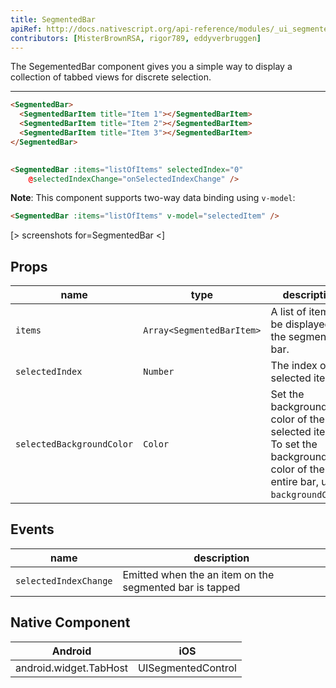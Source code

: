 ```yaml
---
title: SegmentedBar
apiRef: http://docs.nativescript.org/api-reference/modules/_ui_segmented_bar_.html
contributors: [MisterBrownRSA, rigor789, eddyverbruggen]
---
```


The SegementedBar component gives you a simple way to display a collection of tabbed views for discrete selection.

---
```html
<SegmentedBar>
  <SegmentedBarItem title="Item 1"></SegmentedBarItem>
  <SegmentedBarItem title="Item 2"></SegmentedBarItem>
  <SegmentedBarItem title="Item 3"></SegmentedBarItem>
</SegmentedBar>    
    
```

```html
<SegmentedBar :items="listOfItems" selectedIndex="0"
    @selectedIndexChange="onSelectedIndexChange" />
```

**Note**: This component supports two-way data binding using `v-model`:

```html
<SegmentedBar :items="listOfItems" v-model="selectedItem" />
```

[> screenshots for=SegmentedBar <]

## Props

| name | type | description |
|------|------|-------------|
| `items` | `Array<SegmentedBarItem>` | A list of items to be displayed in the segmented bar.
| `selectedIndex` | `Number` | The index of the selected item.
| `selectedBackgroundColor` | `Color` | Set the background color of the selected item. To set the background color of the entire bar, use `backgroundColor`.

## Events

| name | description |
|------|-------------|
| `selectedIndexChange`| Emitted when the an item on the segmented bar is tapped

## Native Component
| Android | iOS |
|---------|-----|
| android.widget.TabHost | UISegmentedControl

